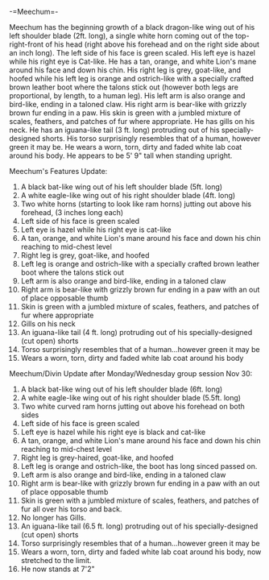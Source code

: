 -=Meechum=-

Meechum has the beginning growth of a black dragon-like wing out of his left shoulder blade (2ft. long), a single white horn coming out of the top-right-front of his head (right above his forehead and on the right side about an inch long). The left side of his face is green scaled. His left eye is hazel while his right eye is Cat-like. He has a tan, orange, and white Lion's mane around his face and down his chin. His right leg is grey, goat-like, and hoofed while his left leg is orange and ostrich-like with a specially crafted brown leather boot where the talons stick out (however both legs are proportional, by length, to a human leg). His left arm is also orange and bird-like, ending in a taloned claw. His right arm is bear-like with grizzly brown fur ending in a paw. His skin is green with a jumbled mixture of scales, feathers, and patches of fur where appropriate. He has gills on his neck. He has an iguana-like tail (3 ft. long) protruding out of his specially-designed shorts. His torso surprisingly resembles that of a human, however green it may be. He wears a worn, torn, dirty and faded white lab coat around his body.  He appears to be 5' 9&quot; tall when standing upright.

Meechum's Features Update:

1.  A black bat-like wing out of his left shoulder blade (5ft. long)
2.  A white eagle-like wing out of his right shoulder blade (4ft. long)
3.  Two white horns (starting to look like ram horns) jutting out above his forehead, (3 inches long each)
4.  Left side of his face is green scaled
5.  Left eye is hazel while his right eye is cat-like
6.  A tan, orange, and white Lion's mane around his face and down his chin reaching to mid-chest level
7.  Right leg is grey, goat-like, and hoofed
8.  Left leg is orange and ostrich-like with a specially crafted brown leather boot where the talons stick out
9.  Left arm is also orange and bird-like, ending in a taloned claw
10. Right arm is bear-like with grizzly brown fur ending in a paw with an out of place opposable thumb
11. Skin is green with a jumbled mixture of scales, feathers, and patches of fur where appropriate
12. Gills on his neck
13. An iguana-like tail (4 ft. long) protruding out of his specially-designed (cut open) shorts
14. Torso surprisingly resembles that of a human...however green it may be
15. Wears a worn, torn, dirty and faded white lab coat around his body

Meechum/Divin Update after Monday/Wednesday group session Nov 30:

1.  A black bat-like wing out of his left shoulder blade (6ft. long)
2.  A white eagle-like wing out of his right shoulder blade (5.5ft. long)
3.  Two white curved ram horns jutting out above his forehead on both sides
4.  Left side of his face is green scaled
5.  Left eye is hazel while his right eye is black and cat-like
6.  A tan, orange, and white Lion's mane around his face and down his chin reaching to mid-chest level
7.  Right leg is grey-haired, goat-like, and hoofed
8.  Left leg is orange and ostrich-like, the boot has long sinced passed on.
9.  Left arm is also orange and bird-like, ending in a taloned claw
10. Right arm is bear-like with grizzly brown fur ending in a paw with an out of place opposable thumb
11. Skin is green with a jumbled mixture of scales, feathers, and patches of fur all over his torso and back.
12. No longer has Gills.
13. An iguana-like tail (6.5 ft. long) protruding out of his specially-designed (cut open) shorts
14. Torso surprisingly resembles that of a human...however green it may be
15. Wears a worn, torn, dirty and faded white lab coat around his body, now stretched to the limit.
16. He now stands at 7'2&quot;
